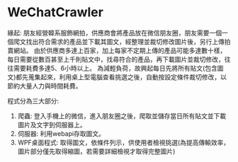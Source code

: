 # WeChatCrawler
緣起:
朋友經營韓系服飾網拍，供應商會將產品放在微信朋友圈，朋友需要一個一個爬文找出符合需求的產品並下載其圖文，經整理並裁切修改圖片後，另行上傳拍賣網站。
由於供應商多達上百家，加上每家不定期上傳的產品可能多達數十樣，每日需要從數百甚至上千則貼文中，找尋符合的產品，再下載圖片並裁切修改，往往需要耗費多達5、6小時以上。
為減輕負荷，故興起每日先將所有貼文(包含圖文)都先蒐集起來，利用桌上型電腦查看挑選之後，自動按設定條件裁切修改，以節約大量人力與時間耗費。

程式分為三大部分:
1. 爬蟲: 登入手機上的微信，進入朋友圈之後，爬取並儲存當日所有貼文並下載圖片及文字到伺服器上。
2. 伺服器: 利用webapi存取圖文。
3. WPF桌面程式: 取得圖文，依條件列示，供使用者檢視挑選(為提高傳輸效率，圖片部分僅先取得縮圖，若需要詳細檢視才取得完整圖片)
   
